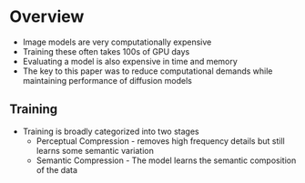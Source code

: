 # Overview 

- Image models are very computationally expensive 
- Training these often takes 100s of GPU days
- Evaluating a model is also expensive in time and memory
- The key to this paper was to reduce computational demands while maintaining performance of diffusion models

## Training

- Training is broadly categorized into two stages
  - Perceptual Compression - removes high frequency details but still learns some semantic variation 
  - Semantic Compression - The model learns the semantic composition of the data